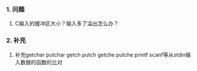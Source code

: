 ### 1. 问题

1. C输入的缓冲区大小？输入多了溢出怎么办？


### 2. 补充

1. 补充getchar putchar getch putch getche putche printf scanf等从stdin输入数据的函数的比对